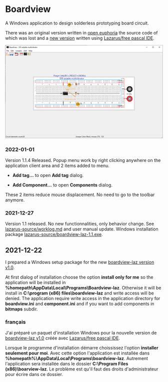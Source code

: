 # Boardview

A Windows application to design solderless prototyping board circuit.

There was an original version written in [open euphoria](https://openEuphoria.org) the source code of which was lost and 
a [new version](lazarus-source)  written using [Lazarus/free pascal IDE](https://www.lazarus-ide.org/).

![Boardview main window](lazarus-source/DOCS/resources/app-main-window.png)

### 2022-01-01

Version 1.1.4  Released. Popup menu work by right clicking anywhere on the application client area and 2 items added to menu. 

* **Add tag...**  to open **Add tag** dialog.

* **Add Component...** to open **Components** dialog. 

These 2 items reduce mouse displacement. No need to go to the toolbar anymore. 

### 2021-12-27

Version 1.1 released.  No new functionnalities, only behavior change. See [lazarus-source/worklog.md](lazarus-source/workLog.md) and user manual update.
Windows installation package [lazarus-source/boardview-laz-1.1.exe](lazarus-source/boardview-laz-1.1.exe).

## 2021-12-22

I prepared a Windows setup package for the new [boardview-laz version v1.0](lazarus-source/boardview-setup.exe). 

At first dialog of installation choose the option **install only for me** so the application will be installed in 
**%homepath\AppData\Local\Programs\Boardview-laz**.  Otherwise it will be install in **C:\program (x86) files\boardview-laz**  and write access will be denied. The application require write access 
in the application directory for **boardview.ini** and **component.ini** and if you want to add components in **bitmaps** subdir.
  
### français

J'ai préparé un paquet d'installation Windows pour la nouvelle version de [boardview-laz v1.0](lazarus-source/boardview-setup.exe) créée avec [Lazarus/free pascal IDE](https://www.lazarus-ide.org/).

Lorsque le programme d'installation démarre choississez l'option **installer seulement pour moi**. Avec cette option l'application est installée dans
  **%homepath%\AppData\Local\Programs\boardview-laz**.  Autrement l'application sera installée dans le dossier 
  **C:\Program Files (x86)\boarview-laz**. Le problème est qu'il faut des droits d'administrateur pour écrire dans ce dossier.
